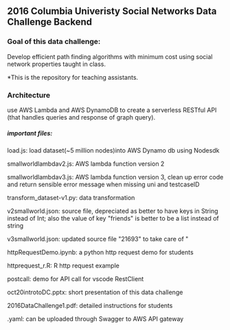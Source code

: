 ## 2016 Columbia Univeristy Social Networks Data Challenge Backend

### Goal of this data challenge:
Develop efficient path finding algorithms with minimum cost using social network properties taught in class. 

*This is the repository for teaching assistants.

###  Architecture
use AWS Lambda and AWS DynamoDB to create a serverless RESTful API (that handles queries and response of graph query). 

##### important files:
 	
 load.js: load dataset(~5 million nodes)into AWS Dynamo db using Nodesdk     
 
 smallworldlambdav2.js: AWS lambda function version 2     
 
 smallworldlambdav3.js: AWS lambda function version 3, clean up error code and return sensible error message when missing uni and testcaseID   
 
 transform_dataset-v1.py: data transformation    
 
 v2smallworld.json: source file, depreciated as better to have keys in String instead of Int; also the value of key "friends" is better to be a list instead of string    
 
 v3smallworld.json:  updated source file  \"21693\" to take care of "      
  
 httpRequestDemo.ipynb: a python http request demo for students    
 
 httprequest_r.R:	R http request example   
 
 postcall: demo for API call for vscode RestClient     
 
 oct20introtoDC.pptx: short presentation of this data challenge     
 
 2016DataChallenge1.pdf: detailed instructions for students   
 
 .yaml: can be uploaded through Swagger to AWS API gateway

